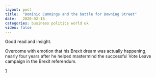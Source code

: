 ```yaml
---
layout: post
title:  "Dominic Cummings and the battle for Downing Street"
date:   2020-02-18
categories: business politics world uk
video: false
---
```


Good read and insight.

Overcome with emotion that his Brexit dream was actually happening, nearly four years after he helped mastermind the successful Vote Leave campaign in the Brexit referendum.

[1]

[1]: //www.bbc.co.uk/news/extra/09jpSjVUpQ/dominic_cummings_battle_for_downing_street
